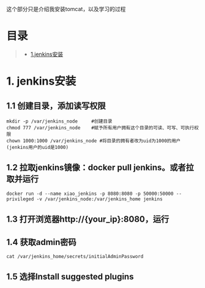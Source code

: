 这个部分只是介绍我安装tomcat，以及学习的过程

# 目录
> * [1.jenkins安装](#main-chapter-1)

# 1. jenkins安装
## 1.1 创建目录，添加读写权限
```
mkdir -p /var/jenkins_node     #创建目录
chmod 777 /var/jenkins_node    #赋予所有用户拥有这个目录的可读、可写、可执行权限
chown 1000:1000 /var/jenkins_node #将目录的拥有者改为uid为1000的用户(jenkins用户的uid是1000)
```

## 1.2 拉取jenkins镜像：docker pull jenkins。或者拉取并运行
```
docker run -d --name xiao_jenkins -p 8080:8080 -p 50000:50000 --privileged -v /var/jenkins_node:/var/jenkins_home jenkins
```

## 1.3 打开浏览器http://{your_ip}:8080，运行

## 1.4 获取admin密码
```
cat /var/jenkins_home/secrets/initialAdminPassword
```

## 1.5 选择Install suggested plugins

